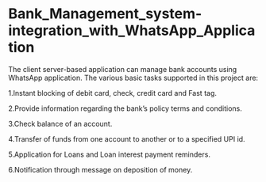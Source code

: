 # Bank_Management_system-integration_with_WhatsApp_Application
The client server-based application can manage bank accounts using WhatsApp application. The various
basic tasks supported in this project are:

1.Instant blocking of debit card, check, credit card and Fast tag.

2.Provide information regarding the bank’s policy terms and conditions.

3.Check balance of an account.

4.Transfer of funds from one account to another or to a specified UPI id.

5.Application for Loans and Loan interest payment reminders.

6.Notification through message on deposition of money.
